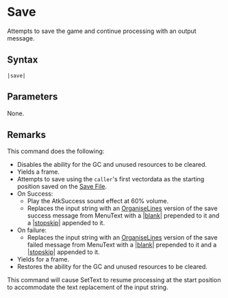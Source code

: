 # Save

Attempts to save the game and continue processing with an output message.

## Syntax

````
|save|
````

## Parameters

None.

## Remarks

This command does the following:

* Disables the ability for the GC and unused resources to be cleared.
* Yields a frame.
* Attempts to save using the `caller`'s first vectordata as the starting position saved on the [Save File](../../../Data%20format/Save%20File.md).
* On Success:
  * Play the AtkSuccess sound effect at 60% volume.
  * Replaces the input string with an [OrganiseLines](../../Related%20Systems/Automatic%20Line%20Breaks/OrganiseLines.md) version of  the save success message from MenuText with a |[blank](Blank.md)\| prepended to it and a |[stopskip](Stopskip.md)\| appended to it.
* On failure:
  * Replaces the input string with an [OrganiseLines](../../Related%20Systems/Automatic%20Line%20Breaks/OrganiseLines.md) version of  the save failed message from MenuText with a |[blank](Blank.md)\| prepended to it and a |[stopskip](Stopskip.md)\| appended to it.
* Yields for a frame.
* Restores the ability for the GC and unused resources to be cleared.

This command will cause SetText to resume processing at the start position to accommodate the text replacement of the input string.
